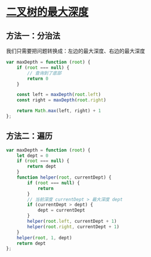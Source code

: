 # [二叉树的最大深度](https://leetcode.cn/problems/maximum-depth-of-binary-tree/)

## 方法一：分治法

我们只需要把问题转换成：左边的最大深度、右边的最大深度

```js
var maxDepth = function (root) {
    if (root === null) {
        // 查询到了底部
        return 0
    }

    const left = maxDepth(root.left)
    const right = maxDepth(root.right)

    return Math.max(left, right) + 1
};
```

## 方法二：遍历

```js
var maxDepth = function (root) {
    let dept = 0
    if (root === null) {
        return dept
    }
    function helper(root, currentDept) {
        if (root === null) {
            return
        }
        // 当前深度 currentDept > 最大深度 dept
        if (currentDept > dept) {
            dept = currentDept
        }
        helper(root.left, currentDept + 1)
        helper(root.right, currentDept + 1)
    }
    helper(root, 1, dept)
    return dept
};
```

